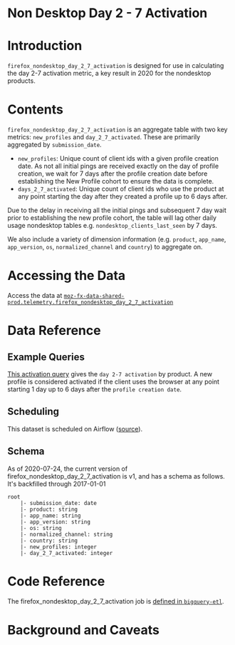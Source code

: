# Non Desktop Day 2 - 7 Activation  

<!-- toc -->

# Introduction
`firefox_nondesktop_day_2_7_activation` is designed for use in calculating the day 2-7 activation metric, a key result in 2020 for the nondesktop products.


# Contents
`firefox_nondesktop_day_2_7_activation` is an aggregate table with two key metrics: `new_profiles` and `day_2_7_activated`. These are primarily aggregated by `submission_date`.

- `new_profiles`: Unique count of client ids with a given profile creation date. As not all initial pings are received exactly on the day of profile creation, we wait for 7 days after the profile creation date before establishing the New Profile cohort to ensure the data is complete.
- `days_2_7_activated`: Unique count of client ids who use the product at any point starting the day after they created a profile up to 6 days after.

Due to the delay in receiving all the initial pings and subsequent 7 day wait prior to establishing the new profile cohort, the table will lag other daily usage nondesktop tables e.g. `nondesktop_clients_last_seen` by 7 days. 

We also include a variety of dimension information (e.g. `product`, `app_name`, `app_version`, `os`, `normalized_channel` and `country`) to aggregate on. 

# Accessing the Data
Access the data at [`moz-fx-data-shared-prod.telemetry.firefox_nondesktop_day_2_7_activation`](https://console.cloud.google.com/bigquery?project=moz-fx-data-shared-prod&p=moz-fx-data-shared-prod&d=telemetry&t=firefox_nondesktop_day_2_7_activation&page=table)

# Data Reference
## Example Queries
[This activation query](https://sql.telemetry.mozilla.org/queries/72054/source) gives the `day 2-7 activation` by product. A new profile is considered activated if the client uses the browser at any point starting 1 day up to 6 days after the `profile creation date`.

## Scheduling
This dataset is scheduled on Airflow ([source](https://github.com/mozilla/telemetry-airflow/blob/59effc6ead0b764a9ef3d30f40fbdb4b0b3394ec/dags/copy_deduplicate.py#L337)).

## Schema
As of 2020-07-24, the current version of firefox_nondesktop_day_2_7_activation is v1, and has a schema as follows. It's backfilled through 2017-01-01
```
root
    |- submission_date: date
    |- product: string
    |- app_name: string
    |- app_version: string
    |- os: string
    |- normalized_channel: string
    |- country: string
    |- new_profiles: integer
    |- day_2_7_activated: integer
```

# Code Reference
The firefox_nondesktop_day_2_7_activation job is [defined in `bigquery-etl`](https://github.com/mozilla/bigquery-etl/blob/master/sql/telemetry_derived/firefox_nondesktop_day_2_7_activation_v1/query.sql).

# Background and Caveats

